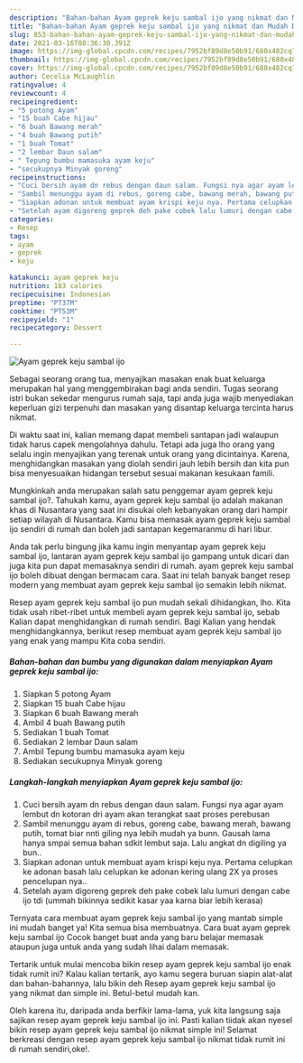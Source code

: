 ```yaml
---
description: "Bahan-bahan Ayam geprek keju sambal ijo yang nikmat dan Mudah Dibuat"
title: "Bahan-bahan Ayam geprek keju sambal ijo yang nikmat dan Mudah Dibuat"
slug: 853-bahan-bahan-ayam-geprek-keju-sambal-ijo-yang-nikmat-dan-mudah-dibuat
date: 2021-03-16T08:36:30.391Z
image: https://img-global.cpcdn.com/recipes/7952bf89d8e50b91/680x482cq70/ayam-geprek-keju-sambal-ijo-foto-resep-utama.jpg
thumbnail: https://img-global.cpcdn.com/recipes/7952bf89d8e50b91/680x482cq70/ayam-geprek-keju-sambal-ijo-foto-resep-utama.jpg
cover: https://img-global.cpcdn.com/recipes/7952bf89d8e50b91/680x482cq70/ayam-geprek-keju-sambal-ijo-foto-resep-utama.jpg
author: Cecelia McLaughlin
ratingvalue: 4
reviewcount: 4
recipeingredient:
- "5 potong Ayam"
- "15 buah Cabe hijau"
- "6 buah Bawang merah"
- "4 buah Bawang putih"
- "1 buah Tomat"
- "2 lembar Daun salam"
- " Tepung bumbu mamasuka ayam keju"
- "secukupnya Minyak goreng"
recipeinstructions:
- "Cuci bersih ayam dn rebus dengan daun salam. Fungsi nya agar ayam lembut dn kotoran dri ayam akan terangkat saat proses perebusan"
- "Sambil menunggu ayam di rebus, goreng cabe, bawang merah, bawang putih, tomat biar nnti giling nya lebih mudah ya bunn. Gausah lama hanya smpai semua bahan sdkit lembut saja. Lalu angkat dn digiling ya bun.."
- "Siapkan adonan untuk membuat ayam krispi keju nya. Pertama celupkan ke adonan basah lalu celupkan ke adonan kering ulang 2X ya proses pencelupan nya.."
- "Setelah ayam digoreng geprek deh pake cobek lalu lumuri dengan cabe ijo tdi (ummah bikinnya sedikit kasar yaa karna biar lebih kerasa)"
categories:
- Resep
tags:
- ayam
- geprek
- keju

katakunci: ayam geprek keju 
nutrition: 183 calories
recipecuisine: Indonesian
preptime: "PT37M"
cooktime: "PT53M"
recipeyield: "1"
recipecategory: Dessert

---
```



![Ayam geprek keju sambal ijo](https://img-global.cpcdn.com/recipes/7952bf89d8e50b91/680x482cq70/ayam-geprek-keju-sambal-ijo-foto-resep-utama.jpg)

Sebagai seorang orang tua, menyajikan masakan enak buat keluarga merupakan hal yang menggembirakan bagi anda sendiri. Tugas seorang istri bukan sekedar mengurus rumah saja, tapi anda juga wajib menyediakan keperluan gizi terpenuhi dan masakan yang disantap keluarga tercinta harus nikmat.

Di waktu  saat ini, kalian memang dapat membeli santapan jadi walaupun tidak harus capek mengolahnya dahulu. Tetapi ada juga lho orang yang selalu ingin menyajikan yang terenak untuk orang yang dicintainya. Karena, menghidangkan masakan yang diolah sendiri jauh lebih bersih dan kita pun bisa menyesuaikan hidangan tersebut sesuai makanan kesukaan famili. 



Mungkinkah anda merupakan salah satu penggemar ayam geprek keju sambal ijo?. Tahukah kamu, ayam geprek keju sambal ijo adalah makanan khas di Nusantara yang saat ini disukai oleh kebanyakan orang dari hampir setiap wilayah di Nusantara. Kamu bisa memasak ayam geprek keju sambal ijo sendiri di rumah dan boleh jadi santapan kegemaranmu di hari libur.

Anda tak perlu bingung jika kamu ingin menyantap ayam geprek keju sambal ijo, lantaran ayam geprek keju sambal ijo gampang untuk dicari dan juga kita pun dapat memasaknya sendiri di rumah. ayam geprek keju sambal ijo boleh dibuat dengan bermacam cara. Saat ini telah banyak banget resep modern yang membuat ayam geprek keju sambal ijo semakin lebih nikmat.

Resep ayam geprek keju sambal ijo pun mudah sekali dihidangkan, lho. Kita tidak usah ribet-ribet untuk membeli ayam geprek keju sambal ijo, sebab Kalian dapat menghidangkan di rumah sendiri. Bagi Kalian yang hendak menghidangkannya, berikut resep membuat ayam geprek keju sambal ijo yang enak yang mampu Kita coba sendiri.

<!--inarticleads1-->

##### Bahan-bahan dan bumbu yang digunakan dalam menyiapkan Ayam geprek keju sambal ijo:

1. Siapkan 5 potong Ayam
1. Siapkan 15 buah Cabe hijau
1. Siapkan 6 buah Bawang merah
1. Ambil 4 buah Bawang putih
1. Sediakan 1 buah Tomat
1. Sediakan 2 lembar Daun salam
1. Ambil  Tepung bumbu mamasuka ayam keju
1. Sediakan secukupnya Minyak goreng




<!--inarticleads2-->

##### Langkah-langkah menyiapkan Ayam geprek keju sambal ijo:

1. Cuci bersih ayam dn rebus dengan daun salam. Fungsi nya agar ayam lembut dn kotoran dri ayam akan terangkat saat proses perebusan
1. Sambil menunggu ayam di rebus, goreng cabe, bawang merah, bawang putih, tomat biar nnti giling nya lebih mudah ya bunn. Gausah lama hanya smpai semua bahan sdkit lembut saja. Lalu angkat dn digiling ya bun..
1. Siapkan adonan untuk membuat ayam krispi keju nya. Pertama celupkan ke adonan basah lalu celupkan ke adonan kering ulang 2X ya proses pencelupan nya..
1. Setelah ayam digoreng geprek deh pake cobek lalu lumuri dengan cabe ijo tdi (ummah bikinnya sedikit kasar yaa karna biar lebih kerasa)




Ternyata cara membuat ayam geprek keju sambal ijo yang mantab simple ini mudah banget ya! Kita semua bisa membuatnya. Cara buat ayam geprek keju sambal ijo Cocok banget buat anda yang baru belajar memasak ataupun juga untuk anda yang sudah lihai dalam memasak.

Tertarik untuk mulai mencoba bikin resep ayam geprek keju sambal ijo enak tidak rumit ini? Kalau kalian tertarik, ayo kamu segera buruan siapin alat-alat dan bahan-bahannya, lalu bikin deh Resep ayam geprek keju sambal ijo yang nikmat dan simple ini. Betul-betul mudah kan. 

Oleh karena itu, daripada anda berfikir lama-lama, yuk kita langsung saja sajikan resep ayam geprek keju sambal ijo ini. Pasti kalian tiidak akan nyesel bikin resep ayam geprek keju sambal ijo nikmat simple ini! Selamat berkreasi dengan resep ayam geprek keju sambal ijo nikmat tidak rumit ini di rumah sendiri,oke!.


